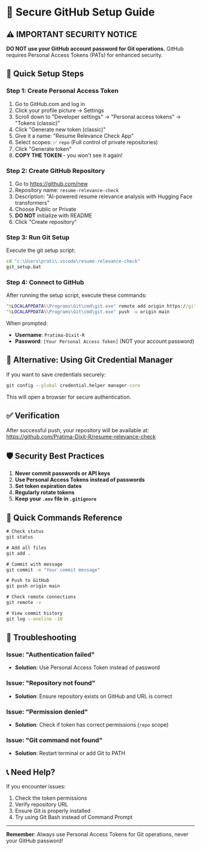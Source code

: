 # 🔐 Secure GitHub Setup Guide

## ⚠️ IMPORTANT SECURITY NOTICE

**DO NOT use your GitHub account password for Git operations.** GitHub requires Personal Access Tokens (PATs) for enhanced security.

## 🎯 Quick Setup Steps

### Step 1: Create Personal Access Token
1. Go to GitHub.com and log in
2. Click your profile picture → Settings
3. Scroll down to "Developer settings" → "Personal access tokens" → "Tokens (classic)"
4. Click "Generate new token (classic)"
5. Give it a name: "Resume Relevance Check App"
6. Select scopes: ✅ `repo` (Full control of private repositories)
7. Click "Generate token"
8. **COPY THE TOKEN** - you won't see it again!

### Step 2: Create GitHub Repository
1. Go to https://github.com/new
2. Repository name: `resume-relevance-check`
3. Description: "AI-powered resume relevance analysis with Hugging Face transformers"
4. Choose Public or Private
5. **DO NOT** initialize with README
6. Click "Create repository"

### Step 3: Run Git Setup
Execute the git setup script:
```cmd
cd "c:\Users\prati\.vscode\resume-relevance-check"
git_setup.bat
```

### Step 4: Connect to GitHub
After running the setup script, execute these commands:

```cmd
"%LOCALAPPDATA%\Programs\Git\cmd\git.exe" remote add origin https://github.com/Pratima-Dixit-R/resume-relevance-check.git
"%LOCALAPPDATA%\Programs\Git\cmd\git.exe" push -u origin main
```

When prompted:
- **Username**: `Pratima-Dixit-R`
- **Password**: `[Your Personal Access Token]` (NOT your account password)

## 🔧 Alternative: Using Git Credential Manager

If you want to save credentials securely:

```cmd
git config --global credential.helper manager-core
```

This will open a browser for secure authentication.

## ✅ Verification

After successful push, your repository will be available at:
https://github.com/Pratima-Dixit-R/resume-relevance-check

## 🛡️ Security Best Practices

1. **Never commit passwords or API keys**
2. **Use Personal Access Tokens instead of passwords**
3. **Set token expiration dates**
4. **Regularly rotate tokens**
5. **Keep your `.env` file in `.gitignore`**

## 📱 Quick Commands Reference

```cmd
# Check status
git status

# Add all files
git add .

# Commit with message
git commit -m "Your commit message"

# Push to GitHub
git push origin main

# Check remote connections
git remote -v

# View commit history
git log --oneline -10
```

## 🚨 Troubleshooting

### Issue: "Authentication failed"
- **Solution**: Use Personal Access Token instead of password

### Issue: "Repository not found"
- **Solution**: Ensure repository exists on GitHub and URL is correct

### Issue: "Permission denied"
- **Solution**: Check if token has correct permissions (`repo` scope)

### Issue: "Git command not found"
- **Solution**: Restart terminal or add Git to PATH

## 📞 Need Help?

If you encounter issues:
1. Check the token permissions
2. Verify repository URL
3. Ensure Git is properly installed
4. Try using Git Bash instead of Command Prompt

---

**Remember**: Always use Personal Access Tokens for Git operations, never your GitHub password!